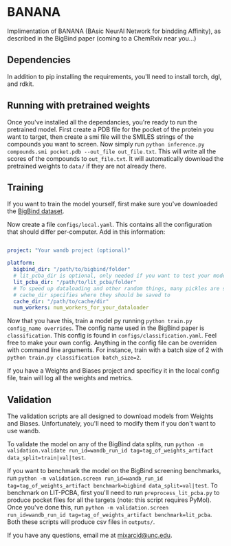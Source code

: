 # BANANA

Implimentation of BANANA (BAsic NeurAl Network for bindding Affinity), as described in the BigBind paper (coming to a ChemRxiv near you...)

## Dependencies

In addition to pip installing the requirements, you'll need to install torch, dgl, and rdkit.

## Running with pretrained weights

Once you've installed all the dependancies, you're ready to run the pretrained model. First create a PDB file for the pocket of the protein you want to target, then create a smi file will the SMILES strings of the compounds you want to screen. Now simply run `python inference.py compounds.smi pocket.pdb --out_file out_file.txt`. This will write all the scores of the compounds to `out_file.txt`. It will automatically download the pretrained weights to `data/` if they are not already there.

## Training

If you want to train the model yourself, first make sure you've downloaded the [BigBind dataset](https://drive.google.com/file/d/15D6kQZM0FQ2pgpMGJK-5P9T12ZRjBjXS/view?usp=sharing).

Now create a file `configs/local.yaml`. This contains all the configuration that should differ per-computer. Add in this information:
```yaml

project: "Your wandb project (optional)"

platform:
  bigbind_dir: "/path/to/bigbind/folder"
  # lit_pcba_dir is optional, only needed if you want to test your model on LIT_PCBA
  lit_pcba_dir: "/path/to/lit_pcba/folder"
  # To speed up dataloading and other random things, many pickles are saved.
  # cache_dir specifies where they should be saved to
  cache_dir: "/path/to/cache/dir"
  num_workers: num_workers_for_your_dataloader

```

Now that you have this, train a model py running `python train.py config_name overrides`. The config name used in the BigBind paper is `classification`. This config is found in `configs/classification.yaml`. Feel free to make your own config. Anything in the config file can be overriden with command line arguments. For instance, train with a batch size of 2 with `python train.py classification batch_size=2`.

If you have a Weights and Biases project and specificy it in the local config file, train will log all the weights and metrics.

## Validation

The validation scripts are all designed to download models from Weights and Biases. Unfortunately, you'll need to modify them if you don't want to use wandb.

To validate the model on any of the BigBind data splits, run `python -m validation.validate run_id=wandb_run_id tag=tag_of_weights_artifact data_split=train|val|test`.

If you want to benchmark the model on the BigBind screening benchmarks, run `python -m validation.screen run_id=wandb_run_id tag=tag_of_weights_artifact benchmark=bigbind data_split=val|test`. To benchmark on LIT-PCBA, first you'll need to run `preprocess_lit_pcba.py` to produce pocket files for all the targets (note: this script requires PyMol). Once you've done this, run `python -m validation.screen run_id=wandb_run_id tag=tag_of_weights_artifact benchmark=lit_pcba`. Both these scripts will produce csv files in `outputs/`.

If you have any questions, email me at [mixarcid@unc.edu](mailto:mixarcid@unc.edu).


